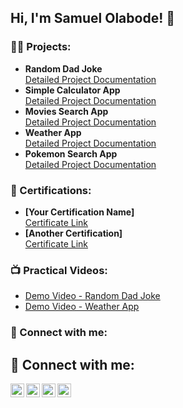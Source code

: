 ## Hi, I'm Samuel Olabode! 👋

### 👨‍💻 Projects:

- **Random Dad Joke**  
  [Detailed Project Documentation](#)
- **Simple Calculator App**  
  [Detailed Project Documentation](#)
- **Movies Search App**  
  [Detailed Project Documentation](#)
- **Weather App**  
  [Detailed Project Documentation](#)
- **Pokemon Search App**  
  [Detailed Project Documentation](#)

### 📖 Certifications:

- **[Your Certification Name]**  
  [Certificate Link](#)
- **[Another Certification]**  
  [Certificate Link](#)

### 📺 Practical Videos:

- [Demo Video - Random Dad Joke](#)
- [Demo Video - Weather App](#)

### 🤳 Connect with me:
<h2> 🤳 Connect with me:</h2>

[<img align="left" alt="SamuelOlabode | YouTube" width="22px" src="https://cdn.jsdelivr.net/npm/simple-icons@v3/icons/youtube.svg" />][youtube]
[<img align="left" alt="SamuelOlabode | Twitter" width="22px" src="https://cdn.jsdelivr.net/npm/simple-icons@v3/icons/twitter.svg" />][twitter]
[<img align="left" alt="SamuelOlabode | LinkedIn" width="22px" src="https://cdn.jsdelivr.net/npm/simple-icons@v3/icons/linkedin.svg" />][linkedin]
[<img align="left" alt="SamuelOlabode | Instagram" width="22px" src="https://cdn.jsdelivr.net/npm/simple-icons@v3/icons/instagram.svg" />][instagram]

[twitter]: https://twitter.com/joshmadakor
[youtube]: https://www.youtube.com/c/joshmadakor
[instagram]: https://www.instagram.com/joshmadakor/
[linkedin]: https://linkedin.com/in/Samuelolabode
